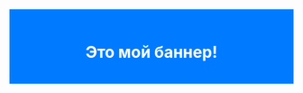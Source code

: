 <html> 
<head> 
<title>Мой баннер</title> 
<style> 
  .banner { 
    background-color: #007bff; 
    padding: 20px; 
    text-align: center; 
  } 
  .banner a { 
    color: white; /* Цвет ссылки */ 
    text-decoration: none; /* Убираем подчеркивание */ 
  } 
  .banner a:hover { 
    text-decoration: underline; /* Подчеркивание при наведении */ 
  } 
</style> 
</head> 
<body> 
 
<div class="banner"> 
  <a href="https://www.example.com"> 
    <h1>Это мой баннер!</h1> 
  </a> 
</div> 
 
</body> 
</html>
